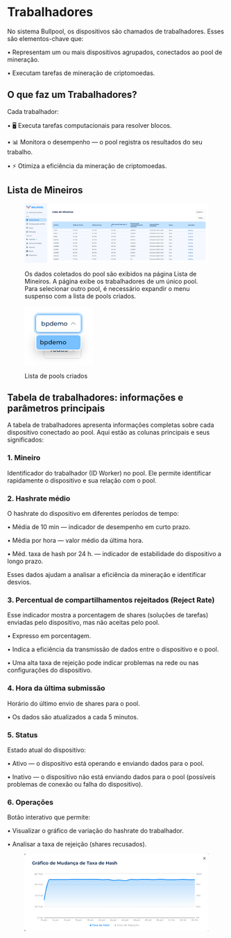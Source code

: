 # Trabalhadores

No sistema Bullpool, os dispositivos são chamados de trabalhadores. Esses são elementos-chave que:

• Representam um ou mais dispositivos agrupados, conectados ao pool de mineração.

• Executam tarefas de mineração de criptomoedas.

## O que faz um Trabalhadores?

Cada trabalhador:

• 🖥️ Executa tarefas computacionais para resolver blocos.

• 📊 Monitora o desempenho — o pool registra os resultados do seu trabalho.

• ⚡ Otimiza a eficiência da mineração de criptomoedas.

## Lista de Mineiros

<figure><img src="../../.gitbook/assets/image (25).png" alt=""><figcaption><p>Os dados coletados do pool são exibidos na página Lista de Mineiros. A página exibe os trabalhadores de um único pool. Para selecionar outro pool, é necessário expandir o menu suspenso com a lista de pools criados.</p></figcaption></figure>

<figure><img src="../../.gitbook/assets/image (26).png" alt=""><figcaption><p>Lista de pools criados</p></figcaption></figure>

## **Tabela de trabalhadores: informações e parâmetros principais**

A tabela de trabalhadores apresenta informações completas sobre cada dispositivo conectado ao pool. Aqui estão as colunas principais e seus significados:

### **1.** Mineiro

Identificador do trabalhador (ID Worker) no pool. Ele permite identificar rapidamente o dispositivo e sua relação com o pool.

### **2. Hashrate médio**

O hashrate do dispositivo em diferentes períodos de tempo:

• Média de 10 min — indicador de desempenho em curto prazo.

• Média por hora — valor médio da última hora.

• Méd. taxa de hash por 24 h. — indicador de estabilidade do dispositivo a longo prazo.

Esses dados ajudam a analisar a eficiência da mineração e identificar desvios.

### **3.** Percentual de compartilhamentos rejeitados **(Reject Rate)**

Esse indicador mostra a porcentagem de shares (soluções de tarefas) enviadas pelo dispositivo, mas não aceitas pelo pool.

• Expresso em porcentagem.

• Indica a eficiência da transmissão de dados entre o dispositivo e o pool.

• Uma alta taxa de rejeição pode indicar problemas na rede ou nas configurações do dispositivo.

### **4.** Hora da última submissão

Horário do último envio de shares para o pool.

• Os dados são atualizados a cada 5 minutos.

### **5. Status**

Estado atual do dispositivo:

• Ativo — o dispositivo está operando e enviando dados para o pool.

• Inativo — o dispositivo não está enviando dados para o pool (possíveis problemas de conexão ou falha do dispositivo).

### **6. Operações**

Botão interativo que permite:

• Visualizar o gráfico de variação do hashrate do trabalhador.

• Analisar a taxa de rejeição (shares recusados).

<figure><img src="../../.gitbook/assets/image (27).png" alt=""><figcaption></figcaption></figure>
